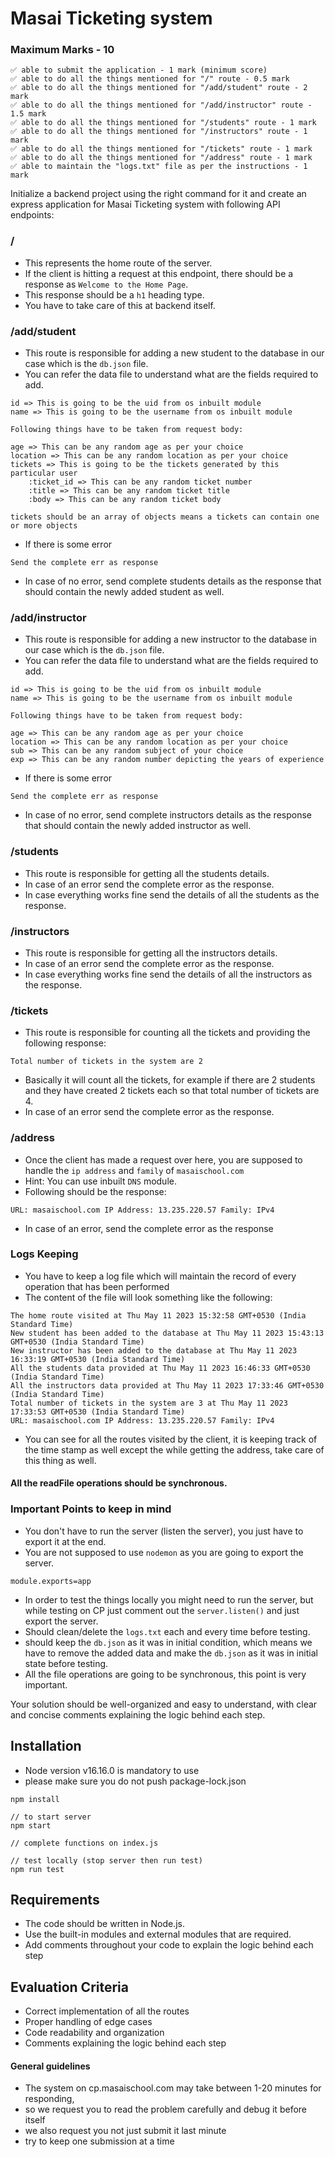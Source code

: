 # Masai Ticketing system

### Maximum Marks - 10

```
✅ able to submit the application - 1 mark (minimum score)
✅ able to do all the things mentioned for "/" route - 0.5 mark
✅ able to do all the things mentioned for "/add/student" route - 2 mark
✅ able to do all the things mentioned for "/add/instructor" route - 1.5 mark
✅ able to do all the things mentioned for "/students" route - 1 mark
✅ able to do all the things mentioned for "/instructors" route - 1 mark
✅ able to do all the things mentioned for "/tickets" route - 1 mark
✅ able to do all the things mentioned for "/address" route - 1 mark
✅ able to maintain the "logs.txt" file as per the instructions - 1 mark
```

Initialize a backend project using the right command for it and create an express application for Masai Ticketing system with following API endpoints:

### /

- This represents the home route of the server.
- If the client is hitting a request at this endpoint, there should be a response as `Welcome to the Home Page`.
- This response should be a `h1` heading type.
- You have to take care of this at backend itself.

### /add/student

- This route is responsible for adding a new student to the database in our case which is the `db.json` file.
- You can refer the data file to understand what are the fields required to add.

```
id => This is going to be the uid from os inbuilt module
name => This is going to be the username from os inbuilt module

Following things have to be taken from request body:

age => This can be any random age as per your choice
location => This can be any random location as per your choice
tickets => This is going to be the tickets generated by this particular user
    :ticket_id => This can be any random ticket number
    :title => This can be any random ticket title
    :body => This can be any random ticket body

tickets should be an array of objects means a tickets can contain one or more objects
```

- If there is some error

```
Send the complete err as response
```

- In case of no error, send complete students details as the response that should contain the newly added student as well.

### /add/instructor

- This route is responsible for adding a new instructor to the database in our case which is the `db.json` file.
- You can refer the data file to understand what are the fields required to add.

```
id => This is going to be the uid from os inbuilt module
name => This is going to be the username from os inbuilt module

Following things have to be taken from request body:

age => This can be any random age as per your choice
location => This can be any random location as per your choice
sub => This can be any random subject of your choice
exp => This can be any random number depicting the years of experience
```

- If there is some error

```
Send the complete err as response
```

- In case of no error, send complete instructors details as the response that should contain the newly added instructor as well.

### /students

- This route is responsible for getting all the students details.
- In case of an error send the complete error as the response.
- In case everything works fine send the details of all the students as the response.

### /instructors

- This route is responsible for getting all the instructors details.
- In case of an error send the complete error as the response.
- In case everything works fine send the details of all the instructors as the response.

### /tickets

- This route is responsible for counting all the tickets and providing the following response:

```
Total number of tickets in the system are 2
```

- Basically it will count all the tickets, for example if there are 2 students and they have created 2 tickets each so that total number of tickets are 4.
- In case of an error send the complete error as the response.

### /address

- Once the client has made a request over here, you are supposed to handle the `ip address` and `family` of `masaischool.com`
- Hint: You can use inbuilt `DNS` module.
- Following should be the response:

```
URL: masaischool.com IP Address: 13.235.220.57 Family: IPv4
```

- In case of an error, send the complete error as the response

### Logs Keeping

- You have to keep a log file which will maintain the record of every operation that has been performed
- The content of the file will look something like the following:

```
The home route visited at Thu May 11 2023 15:32:58 GMT+0530 (India Standard Time)
New student has been added to the database at Thu May 11 2023 15:43:13 GMT+0530 (India Standard Time)
New instructor has been added to the database at Thu May 11 2023 16:33:19 GMT+0530 (India Standard Time)
All the students data provided at Thu May 11 2023 16:46:33 GMT+0530 (India Standard Time)
All the instructors data provided at Thu May 11 2023 17:33:46 GMT+0530 (India Standard Time)
Total number of tickets in the system are 3 at Thu May 11 2023 17:33:53 GMT+0530 (India Standard Time)
URL: masaischool.com IP Address: 13.235.220.57 Family: IPv4
```

- You can see for all the routes visited by the client, it is keeping track of the time stamp as well except the while getting the address, take care of this thing as well.

#### All the readFile operations should be synchronous.

### Important Points to keep in mind

- You don't have to run the server (listen the server), you just have to export it at the end.
- You are not supposed to use `nodemon` as you are going to export the server.

```
module.exports=app
```

- In order to test the things locally you might need to run the server, but while testing on CP just comment out the `server.listen()` and just export the server.
- Should clean/delete the `logs.txt` each and every time before testing.
- should keep the `db.json` as it was in initial condition, which means we have to remove the added data and make the `db.json` as it was in initial state before testing.
- All the file operations are going to be synchronous, this point is very important.

Your solution should be well-organized and easy to understand, with clear and concise comments explaining the logic behind each step.

## Installation

- Node version v16.16.0 is mandatory to use
- please make sure you do not push package-lock.json

```
npm install

// to start server
npm start

// complete functions on index.js

// test locally (stop server then run test)
npm run test
```

## Requirements

- The code should be written in Node.js.
- Use the built-in modules and external modules that are required.
- Add comments throughout your code to explain the logic behind each step

## Evaluation Criteria

- Correct implementation of all the routes
- Proper handling of edge cases
- Code readability and organization
- Comments explaining the logic behind each step

#### General guidelines

- The system on cp.masaischool.com may take between 1-20 minutes for responding,
- so we request you to read the problem carefully and debug it before itself
- we also request you not just submit it last minute
- try to keep one submission at a time

